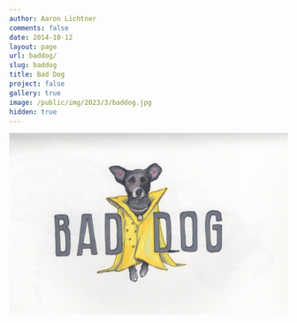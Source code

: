 ```yaml
---
author: Aaron Lichtner
comments: false
date: 2014-10-12 
layout: page
url: baddog/
slug: baddog
title: Bad Dog
project: false
gallery: true
image: /public/img/2023/3/baddog.jpg
hidden: true
---
```


![Bad Dog!](/public/img/2023/3/baddog.jpg) 
